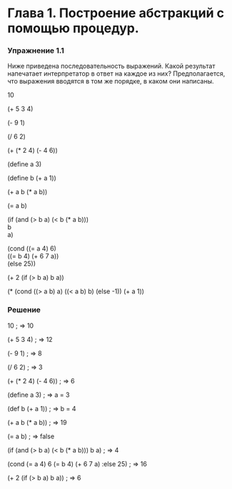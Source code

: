 # Глава 1. Построение абстракций с помощью процедур.
### Упражнение 1.1
Ниже приведена последовательность выражений. Какой результат напечатает интерпретатор в ответ на каждое из них? Предполагается, что выражения вводятся в том же порядке, в каком они написаны.  

  10    
  
  (+ 5 3 4)  
  
  (- 9 1)  
  
  (/ 6 2)  
  
  (+ (* 2 4) (- 4 6))  
  
  (define a 3)  
  
  (define b (+ a 1))  
  
  (+ a b (* a b))  
  
  (= a b)  
  
  (if (and (> b a) (< b (* a b)))  
  b  
  a)  
  
  (cond ((= a 4) 6)  
  ((= b 4) (+ 6 7 a))  
  (else 25))  
  
  (+ 2 (if (> b a) b a))  
  
  (* (cond ((> a b) a)
  ((< a b) b)
  (else -1))
  (+ a 1))
  
### Решение
  10
; => 10

(+ 5 3 4)
; => 12

(- 9 1)
; => 8

(/ 6 2)
; => 3

(+ (* 2 4) (- 4 6))
; => 6

(define a 3)
; => a = 3

(def b (+ a 1))
; => b = 4

(+ a b (* a b))
; => 19

(= a b)
; => false

(if (and (> b a) (< b (* a b))) b
    a)
; => 4

(cond
  (= a 4) 6
  (= b 4) (+ 6 7 a)
  :else 25)
; => 16

(+ 2
  (if (> b a)
    b
    a))
; => 6
